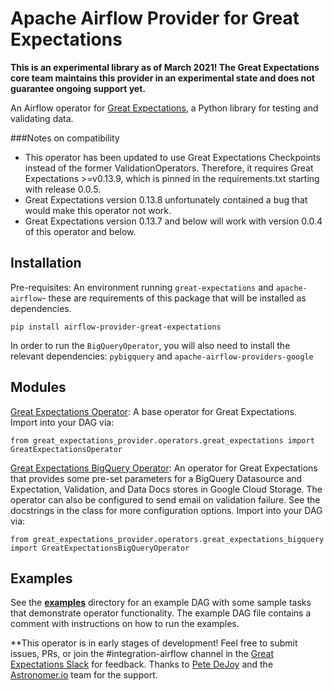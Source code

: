 # Apache Airflow Provider for Great Expectations

**This is an experimental library as of March 2021! The Great Expectations core team maintains this provider in an experimental state and does not guarantee ongoing support yet.**

An Airflow operator for [Great Expectations](greatexpectations.io), a Python library for testing and validating data.


###Notes on compatibility 

* This operator has been updated to use Great Expectations Checkpoints instead of the former ValidationOperators. Therefore, it requires Great Expectations >=v0.13.9, which is pinned in the requirements.txt starting with release 0.0.5.
* Great Expectations version 0.13.8 unfortunately contained a bug that would make this operator not work.
* Great Expectations version 0.13.7 and below will work with version 0.0.4 of this operator and below.

## Installation

Pre-requisites: An environment running `great-expectations` and `apache-airflow`- these are requirements of this package that will be installed as dependencies.

```
pip install airflow-provider-great-expectations
```

In order to run the `BigQueryOperator`, you will also need to install the relevant dependencies: `pybigquery` and `apache-airflow-providers-google`


## Modules

[Great Expectations Operator](https://github.com/great-expectations/airflow-provider-great-expectations/blob/main/great_expectations_provider/operators/great_expectations.py): A base operator for Great Expectations. Import into your DAG via: 

```
from great_expectations_provider.operators.great_expectations import GreatExpectationsOperator
```


[Great Expectations BigQuery Operator](https://github.com/great-expectations/airflow-provider-great-expectations/blob/main/great_expectations_provider/operators/great_expectations_bigquery.py): An operator for Great Expectations that provides some pre-set parameters for a BigQuery Datasource and Expectation, Validation, and Data Docs stores in Google Cloud Storage. The operator can also be configured to send email on validation failure. See the docstrings in the class for more configuration options. Import into your DAG via: 

```
from great_expectations_provider.operators.great_expectations_bigquery import GreatExpectationsBigQueryOperator
```

## Examples

See the [**examples**](https://github.com/great-expectations/airflow-provider-great-expectations/tree/main/great_expectations_provider/example_dags) directory for an example DAG with some sample tasks that demonstrate operator functionality. The example DAG file contains a comment with instructions on how to run the examples.

**This operator is in early stages of development! Feel free to submit issues, PRs, or join the #integration-airflow channel in the [Great Expectations Slack](http://greatexpectations.io/slack) for feedback. Thanks to [Pete DeJoy](https://github.com/petedejoy) and the [Astronomer.io](https://www.astronomer.io/) team for the support.
